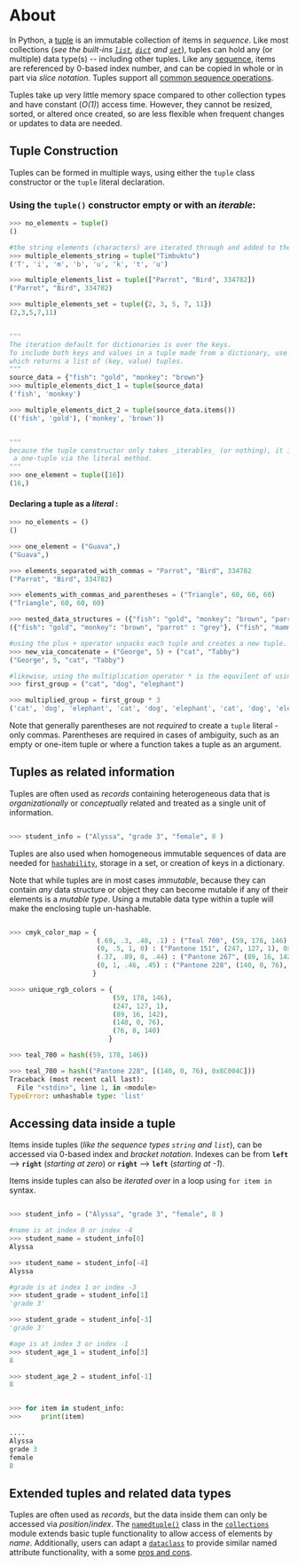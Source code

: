 # About

In Python, a [tuple](https://github.com/exercism/v3/blob/master/languages/python/reference/concepts/builtin_types/tuple.md) is an immutable collection of items in _sequence_. Like most collections (_see the built-ins [`list`](https://github.com/exercism/v3/blob/master/languages/python/reference/concepts/builtin_types/list.md), [`dict`](https://github.com/exercism/v3/blob/master/languages/python/reference/concepts/builtin_types/dict.md) and [`set`](https://github.com/exercism/v3/blob/master/languages/python/reference/concepts/builtin_types/set.md)_), tuples can hold any (or multiple) data type(s) -- including other tuples. Like any [sequence](https://docs.python.org/3/library/stdtypes.html#sequence-types-list-tuple-range), items are referenced by 0-based index number, and can be copied in whole or in part via _slice notation_. Tuples support all [common sequence operations](https://docs.python.org/3/library/stdtypes.html#common-sequence-operations).

Tuples take up very little memory space compared to other collection types and have constant (_O(1)_) access time. However, they cannot be resized, sorted, or altered once created, so are less flexible when frequent changes or updates to data are needed.

## Tuple Construction

Tuples can be formed in multiple ways, using either the `tuple` class constructor or the `tuple` literal declaration.

### Using the `tuple()` constructor empty or with an _iterable_:

```python
>>> no_elements = tuple()
()

#the string elements (characters) are iterated through and added to the tuple
>>> multiple_elements_string = tuple("Timbuktu")
('T', 'i', 'm', 'b', 'u', 'k', 't', 'u')

>>> multiple_elements_list = tuple(["Parrot", "Bird", 334782])
("Parrot", "Bird", 334782)

>>> multiple_elements_set = tuple({2, 3, 5, 7, 11})
(2,3,5,7,11)


"""
The iteration default for dictionaries is over the keys.
To include both keys and values in a tuple made from a dictionary, use dict.items(),
which returns a list of (key, value) tuples.
"""
source_data = {"fish": "gold", "monkey": "brown"}
>>> multiple_elements_dict_1 = tuple(source_data)
('fish', 'monkey')

>>> multiple_elements_dict_2 = tuple(source_data.items())
(('fish', 'gold'), ('monkey', 'brown'))


"""
because the tuple constructor only takes _iterables_ (or nothing), it is much easier to create
 a one-tuple via the literal method.
"""
>>> one_element = tuple([16])
(16,)

```

#### Declaring a tuple as a _literal_ :

```python
>>> no_elements = ()
()

>>> one_element = ("Guava",)
("Guava",)

>>> elements_separated_with_commas = "Parrot", "Bird", 334782
("Parrot", "Bird", 334782)

>>> elements_with_commas_and_parentheses = ("Triangle", 60, 60, 60)
("Triangle", 60, 60, 60)

>>> nested_data_structures = ({"fish": "gold", "monkey": "brown", "parrot" : "grey"}, ("fish", "mammal", "bird"))
({"fish": "gold", "monkey": "brown", "parrot" : "grey"}, ("fish", "mammal", "bird"))

#using the plus + operator unpacks each tuple and creates a new tuple.
>>> new_via_concatenate = ("George", 5) + ("cat", "Tabby")
("George", 5, "cat", "Tabby")

#likewise, using the multiplication operator * is the equvilent of using + n times
>>> first_group = ("cat", "dog", "elephant")

>>> multiplied_group = first_group * 3
('cat', 'dog', 'elephant', 'cat', 'dog', 'elephant', 'cat', 'dog', 'elephant')

```

Note that generally parentheses are not _required_ to create a `tuple` literal - only commas. Parentheses are required in cases of ambiguity, such as an empty or one-item tuple or where a function takes a tuple as an argument.

## Tuples as related information

Tuples are often used as _records_ containing heterogeneous data that is _organizationally_ or _conceptually_ related and treated as a single unit of information.

```python

>>> student_info = ("Alyssa", "grade 3", "female", 8 )

```

Tuples are also used when homogeneous immutable sequences of data are needed for [`hashability`](https://docs.python.org/3/glossary.html#hashable), storage in a set, or creation of keys in a dictionary.

Note that while tuples are in most cases _immutable_, because they can contain _any_ data structure or object they can become mutable if any of their elements is a _mutable type_. Using a mutable data type within a tuple will make the enclosing tuple un-hashable.

```python

>>> cmyk_color_map = {
                      (.69, .3, .48, .1) : ("Teal 700", (59, 178, 146), 0x3BB292),
                      (0, .5, 1, 0) : ("Pantone 151", (247, 127, 1), 0xF77F01),
                      (.37, .89, 0, .44) : ("Pantone 267", (89, 16, 142), 0x59108E),
                      (0, 1, .46, .45) : ("Pantone 228", (140, 0, 76), 0x8C004C)
                     }

>>>> unique_rgb_colors = {
                          (59, 178, 146),
                          (247, 127, 1),
                          (89, 16, 142),
                          (140, 0, 76),
                          (76, 0, 140)
                         }

>>> teal_700 = hash((59, 178, 146))

>>> teal_700 = hash(("Pantone 228", [(140, 0, 76), 0x8C004C]))
Traceback (most recent call last):
  File "<stdin>", line 1, in <module>
TypeError: unhashable type: 'list'

```

## Accessing data inside a tuple

Items inside tuples (_like the sequence types `string` and `list`_), can be accessed via 0-based index and _bracket notation_. Indexes can be from **`left`** --> **`right`** (_starting at zero_) or **`right`** --> **`left`** (_starting at -1_).

Items inside tuples can also be _iterated over_ in a loop using `for item in` syntax.

```python

>>> student_info = ("Alyssa", "grade 3", "female", 8 )

#name is at index 0 or index -4
>>> student_name = student_info[0]
Alyssa

>>> student_name = student_info[-4]
Alyssa

#grade is at index 1 or index -3
>>> student_grade = student_info[1]
'grade 3'

>>> student_grade = student_info[-3]
'grade 3'

#age is at index 3 or index -1
>>> student_age_1 = student_info[3]
8

>>> student_age_2 = student_info[-1]
8


>>> for item in student_info:
>>>     print(item)

....
Alyssa
grade 3
female
8

```

## Extended tuples and related data types

Tuples are often used as _records_, but the data inside them can only be accessed via _position_/_index_. The [`namedtuple()`](https://docs.python.org/3/library/collections.html#collections.namedtuple) class in the [`collections`](https://docs.python.org/3/library/collections.html#module-collections) module extends basic tuple functionality to allow access of elements by _name_. Additionally, users can adapt a [`dataclass`](https://docs.python.org/3/library/dataclasses.html) to provide similar named attribute functionality, with a some [pros and cons](https://stackoverflow.com/questions/51671699/data-classes-vs-typing-namedtuple-primary-use-cases).
